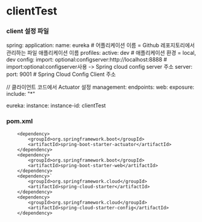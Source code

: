 # clientTest

### client 설정 파일
spring:
  application:
    name: eureka     # 어플리케이션 이름 = Github 레포지토리에서 관리하는 파일 애플리케이션 이름
  profiles:
    active: dev     # 애플리케이션 환경 = local, dev
  config:
    import: optional:configserver:http://localhost:8888 # import:optional:configserver사용 -> Spring cloud config server 주소
server:
  port: 9001     # Spring Cloud Config Client 주소

// 클라이언트 코드에서 Actuator 설정
management:
  endpoints:
    web:
      exposure:
        include: "*"

eureka:
  instance:
    instance-id: clientTest

### pom.xml
		<dependency>
			<groupId>org.springframework.boot</groupId>
			<artifactId>spring-boot-starter-actuator</artifactId>
		</dependency>
		<dependency>
			<groupId>org.springframework.boot</groupId>
			<artifactId>spring-boot-starter-web</artifactId>
		</dependency>
		<dependency>`
			<groupId>org.springframework.cloud</groupId>
			<artifactId>spring-cloud-starter</artifactId>
		</dependency>
		<dependency>
			<groupId>org.springframework.cloud</groupId>
			<artifactId>spring-cloud-starter-config</artifactId>
		</dependency>

